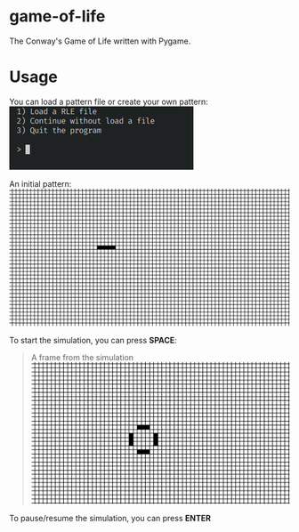 # game-of-life

The Conway's Game of Life written with Pygame. 

# Usage

You can load a pattern file or create your own pattern:
![example1](assets/example.png)

An initial pattern:
![example2](assets/example2.png)

To start the simulation, you can press **SPACE**:
> A frame from the simulation
![example3](assets/example3.png)

To pause/resume the simulation, you can press **ENTER**

